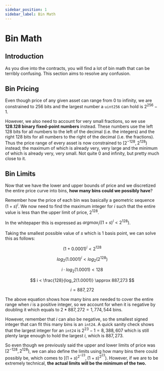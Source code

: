```yaml
---
sidebar_position: 1
sidebar_label: Bin Math
---
```


# Bin Math

## Introduction

As you dive into the contracts, you will find a lot of bin math that can be terribly confusing. This section aims to resolve any confusion.

## Bin Pricing

Even though price of any given asset can range from 0 to infinity, we are constrained to 256 bits and the largest number a `uint256` can hold is $2^{256} - 1$.

However, we also need to account for very small fractions, so we use **128.128 binary fixed-point numbers** instead. These numbers use the left 128 bits for all numbers to the left of the decimal (i.e. the integers) and the right 128 bits for all numbers to the right of the decimal (i.e. the fractions). Thus the price range of every asset is now constrained to $[2^{-128}, 2^{128})$ instead; the maximum of which is already very, very large and the minimum of which is already very, very small. Not quite 0 and infinity, but pretty much close to it.

## Bin Limits

Now that we have the lower and upper bounds of price and we discretized the entire price curve into bins, **how many bins could we possibly have**?

Remember how the price of each bin was basically a geometric sequence $(1 + s)^i$. We now need to find the maximum integer for $i$ such that the entire value is less than the upper limit of price, $2^{128}$.

In the whitepaper this is expressed as $argmax_i\left((1 + s)^i < 2^{128} \right)$.

Taking the smallest possible value of $s$ which is 1 basis point, we can solve this as follows:

$$
(1 + 0.0001)^i < 2^{128}
$$

$$
log_2(1.0001)^i < log_2(2^{128})
$$

$$
i \cdot log_2(1.0001) < 128
$$

$$
i < \frac{128}{log_2(1.0001)} \approx 887,273
$$

$$
i = 887,272
$$

The above equation shows how many bins are needed to cover the entire range when $i$ is a positive integer, so we account for when it is negative by doubling it which equals to $2 * 887,272 = 1,774,544$ bins.

However, remember that $i$ can also be negative, so the smallest signed integer that can fit this many bins is an `int24`. A quick sanity check shows that the largest integer for an `int24` is $2^{23} - 1 = 8,388,607$ which is still plenty large enough to hold the largest $i$, which is $887,273$.

So even though we previously said the upper and lower limits of price was $[2^{-128}, 2^{128})$, we can also define the limits using how many bins there could possibly be, which comes to $[(1 + s)^{2^{-23}}, (1+s)^{2^{23}})$. However, if we are to be extremely technical, **the actual limits will be the minimum of the two.**
